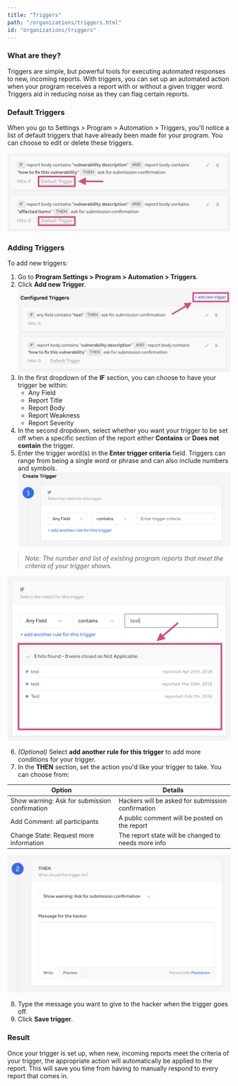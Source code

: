```yaml
---
title: "Triggers"
path: "/organizations/triggers.html"
id: "organizations/triggers"
---
```


### What are they?
Triggers are simple, but powerful tools for executing automated responses to new, incoming reports. With triggers, you can set up an automated action when your program receives a report with or without a given trigger word. Triggers aid in reducing noise as they can flag certain reports.

### Default Triggers
When you go to Settings > Program > Automation > Triggers, you'll notice a list of default triggers that have already been made for your program. You can choose to edit or delete these triggers.

![triggers-5](./images/triggers-5.png)

### Adding Triggers
To add new triggers:
1. Go to **Program Settings > Program > Automation > Triggers**.
2. Click **Add new Trigger**.
![triggers-1](./images/triggers-1.png)
3. In the first dropdown of the **IF** section, you can choose to have your trigger be within:
   * Any Field
   * Report Title
   * Report Body
   * Report Weakness
   * Report Severity
4. In the second dropdown, select whether you want your trigger to be set off when a specific section of the report either **Contains** or **Does not contain** the trigger.
5. Enter the trigger word(s) in the **Enter trigger criteria** field. Triggers can range from being a single word or phrase and can also include numbers and symbols.
![triggers-2](./images/triggers-2.png)

><i>Note: The number and list of existing program reports that meet the criteria of your trigger shows.</i>

![triggers-3](./images/triggers-3.png)

6. *(Optional)* Select **add another rule for this trigger** to add more conditions for your trigger.
7. In the **THEN** section, set the action you'd like your trigger to take. You can choose from: 

Option | Details
------ | ------
Show warning: Ask for submission confirmation | Hackers will be asked for submission confirmation
Add Comment: all participants | A public comment will be posted on the report
Change State: Request more information | The report state will be changed to needs more info

![triggers-4](./images/triggers-4.png)

8. Type the message you want to give to the hacker when the trigger goes off.
9. Click **Save trigger**.

### Result
Once your trigger is set up, when new, incoming reports meet the criteria of your trigger, the appropriate action will automatically be applied to the report. This will save you time from having to manually respond to every report that comes in. 
